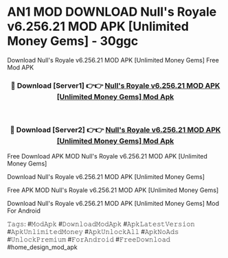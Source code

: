 # AN1 MOD DOWNLOAD Null's Royale v6.256.21 MOD APK [Unlimited Money Gems] - 30ggc
Download Null's Royale v6.256.21 MOD APK [Unlimited Money Gems] Free Mod APK

<div align="center">
<h3>🔴 Download [Server1] 👉👉 <a href="https://apk-comot.site?title=Null's_Royale_v6.256.21_MOD_APK_[Unlimited_Money_Gems]">Null's Royale v6.256.21 MOD APK [Unlimited Money Gems] Mod Apk</a></h3><br>

<h3>🔴 Download [Server2] 👉👉 <a href="https://apk-comot.site?title=Null's_Royale_v6.256.21_MOD_APK_[Unlimited_Money_Gems]">Null's Royale v6.256.21 MOD APK [Unlimited Money Gems] Mod Apk</a></h3>
</div>


Free Download APK MOD Null's Royale v6.256.21 MOD APK [Unlimited Money Gems]

Download Null's Royale v6.256.21 MOD APK [Unlimited Money Gems] 

Free APK MOD Null's Royale v6.256.21 MOD APK [Unlimited Money Gems] 

Download Null's Royale v6.256.21 MOD APK [Unlimited Money Gems] Mod For Android

𝚃𝚊𝚐𝚜: #𝙼𝚘𝚍𝙰𝚙𝚔 #𝙳𝚘𝚠𝚗𝚕𝚘𝚊𝚍𝙼𝚘𝚍𝙰𝚙𝚔 #𝙰𝚙𝚔𝙻𝚊𝚝𝚎𝚜𝚝𝚅𝚎𝚛𝚜𝚒𝚘𝚗 #𝙰𝚙𝚔𝚄𝚗𝚕𝚒𝚖𝚒𝚝𝚎𝚍𝙼𝚘𝚗𝚎𝚢 #𝙰𝚙𝚔𝚄𝚗𝚕𝚘𝚌𝚔𝙰𝚕𝚕 #𝙰𝚙𝚔𝙽𝚘𝙰𝚍𝚜 #𝚄𝚗𝚕𝚘𝚌𝚔𝙿𝚛𝚎𝚖𝚒𝚞𝚖 #𝙵𝚘𝚛𝙰𝚗𝚍𝚛𝚘𝚒𝚍 #𝙵𝚛𝚎𝚎𝙳𝚘𝚠𝚗𝚕𝚘𝚊𝚍 #home_design_mod_apk